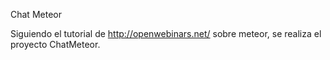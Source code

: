 Chat Meteor

Siguiendo el tutorial de http://openwebinars.net/ sobre meteor, se realiza el proyecto ChatMeteor.
